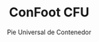 ---
title: "ConFoot CFU"
subtitle: "Pie Universal de Contenedor"
mainImage: "/images/products/confoot-cfu-main.jpg"
gallery:
  - "/images/products/confoot-cfu-1.jpg"
  - "/images/products/confoot-cfu-2.jpg"
  - "/images/products/confoot-cfu-3.jpg"
shortDescription: "ConFoot CFU es un pie universal para contenedores, diseñado para un manejo versátil en diversos entornos."
technicalDescription: "El ConFoot CFU está fabricado en acero de alta calidad y cuenta con nuestro mecanismo de bloqueo patentado para una fijación segura a las esquinas de los contenedores."
videoID: "HDhFIRA-oZU"
specifications:
  - name: "Peso"
    value: "24 kg"
  - name: "Capacidad de carga"
    value: "34 toneladas"
  - name: "Dimensiones"
    value: "45 × 30 × 25 cm"
  - name: "Material"
    value: "Acero de alta calidad"
price: "€1,250"
pricingNotes: "Descuentos por volumen disponibles. Contáctenos para cotizaciones personalizadas."
buyLink: "/contact"
howToUse: |
  1. Posicione el CFU debajo de la esquina del contenedor
  2. Active el mecanismo de bloqueo
  3. Verifique la fijación segura
  4. Repita para todas las esquinas necesarias
benefits:
  - title: "Compatibilidad Universal"
    description: "Funciona con todos los contenedores estándar sin importar el fabricante"
  - title: "Despliegue Rápido"
    description: "Puede ser instalado por un solo operario en menos de 5 minutos por unidad"
  - title: "Eficiencia en el Espacio"
    description: "Su diseño compacto permite almacenarlo en espacios reducidos cuando no se utiliza"
  - title: "Rentable"
    description: "Reduce la necesidad de equipos de elevación especializados, ahorrando costos operativos"
  - title: "Aplicaciones Versátiles"
    description: "Adecuado para diversas industrias, incluyendo logística, manufactura y construcción"
  - title: "Flujo de Trabajo Mejorado"
    description: "Optimiza los procesos de manejo de contenedores, mejorando la eficiencia operativa"
articleContent: |
  ## ¿Qué es ConFoot CFU?

  ConFoot CFU es una solución de pie universal para contenedores diseñada para proporcionar la máxima versatilidad y compatibilidad con diferentes tipos de contenedores. Este sistema innovador ofrece una manera confiable y eficiente de manejar contenedores sin la necesidad de maquinaria pesada o equipos especializados. El modelo CFU se destaca por su capacidad para trabajar con prácticamente cualquier contenedor estándar, siendo una opción ideal para empresas que manejan diversos tipos de contenedores.

  ## Cómo Funciona

  El ConFoot CFU se fija directamente a los herrajes de esquina del contenedor, proporcionando una base estable para la carga, descarga y almacenamiento temporal. Su diseño universal garantiza la compatibilidad con prácticamente todos los contenedores estándar, haciendo de esta solución una opción ideal para empresas que manejan diferentes tipos de contenedores. El mecanismo de fijación sencillo permite un despliegue y una remoción rápidos, reduciendo significativamente el tiempo y los recursos necesarios para las operaciones de manejo de contenedores.

  ## Cómo Funciona ConFoot CFU

  ### Mecanismo Principal

  El ConFoot CFU emplea un innovador sistema de fijación universal que se conecta de manera segura a los herrajes de esquina del contenedor, sin importar el fabricante. Esta versatilidad se logra gracias a un mecanismo de sujeción especialmente diseñado que se adapta a diferentes configuraciones de herrajes de esquina. Fabricado en acero de alta calidad, cada unidad ofrece una durabilidad excepcional, al mismo tiempo que resulta manejable para que un solo operario lo instale.

  El proceso de fijación es sencillo y requiere una capacitación mínima. Los operarios pueden posicionar el CFU debajo de la esquina del contenedor, activar el mecanismo de bloqueo y verificar la fijación segura antes de proceder. Esta simplicidad permite un despliegue rápido en diversos entornos operativos, desde puertos concurridos hasta sitios de construcción remotos.

  ### Beneficios del Mecanismo

  1. **Aplicación Universal**: El diseño adaptable del CFU funciona con contenedores de todos los principales fabricantes, eliminando problemas de compatibilidad.
  2. **Sencillez Operativa**: El sistema intuitivo de fijación se puede dominar rápidamente, reduciendo los requerimientos de capacitación y errores operativos.
  3. **Eficiencia en el Tiempo**: Las operaciones de manejo de contenedores se pueden completar en una fracción del tiempo comparado con métodos tradicionales que requieren maquinaria pesada.
  4. **Optimización de Recursos**: Al reducir la dependencia de equipos especializados, el CFU permite una asignación más eficiente de los recursos.

  El mecanismo del CFU representa un avance significativo en la tecnología de manejo de contenedores, ofreciendo una solución que combina versatilidad, simplicidad y eficiencia en un solo producto.

  ## Aplicaciones del ConFoot CFU

  ### Operaciones Logísticas Diversas
  ConFoot CFU destaca en operaciones logísticas donde se manejan diferentes tipos de contenedores de forma regular. Su compatibilidad universal lo hace particularmente valioso en centros de transporte multimodal, donde convergen contenedores de varios fabricantes y líneas navieras. La capacidad del sistema para trabajar con diferentes tipos de contenedores elimina la necesidad de múltiples soluciones especializadas de manejo, simplificando las operaciones y reduciendo los costos de equipamiento.

  ### Centros de Distribución a Pequeña Escala
  Para centros de distribución más pequeños que no pueden justificar el gasto de equipos fijos de manejo de contenedores, el ConFoot CFU ofrece una solución ideal. Su naturaleza portátil y facilidad de uso permiten a estas instalaciones gestionar eficientemente las entregas de contenedores sin invertir en infraestructura costosa. Esta accesibilidad abre nuevas posibilidades para las empresas que buscan expandir sus capacidades de distribución sin incurrir en altos gastos de capital.

  ### Instalaciones de Manufactura
  Las instalaciones de manufactura se benefician de la capacidad del CFU para crear diseños de producción flexibles. Al permitir posicionar los contenedores de manera precisa en el lugar requerido, el sistema facilita la gestión de inventario justo a tiempo y flujos de trabajo de producción eficientes. La posibilidad de reubicar rápidamente los contenedores también respalda procesos de manufactura ágiles, que requieren una reconfiguración frecuente del espacio de trabajo y la asignación de recursos.

  La adaptabilidad del ConFoot CFU lo convierte en una herramienta esencial para las operaciones modernas de logística y manufactura, proporcionando la flexibilidad necesaria para responder a las cambiantes demandas del mercado y requerimientos operativos.

  ### Ventajas y Limitaciones

  #### Ventajas

  ConFoot CFU ofrece ventajas significativas para las operaciones de manejo de contenedores. Su compatibilidad universal elimina la necesidad de múltiples sistemas especializados de manejo, reduciendo costos de equipamiento y simplificando la gestión de inventarios. La portabilidad del sistema permite su despliegue en diversos lugares, proporcionando una flexibilidad operativa que los equipos fijos no pueden igualar. Además, la sencilla operación del CFU reduce los requisitos de capacitación y permite una implementación rápida en nuevos entornos. Su construcción duradera garantiza una fiabilidad a largo plazo, mientras que el diseño compacto minimiza el espacio de almacenamiento cuando no se utiliza.

  #### Limitaciones

  A pesar de su versatilidad, el ConFoot CFU tiene algunas limitaciones a considerar. La naturaleza manual del sistema puede no ser adecuada para operaciones de alto volumen, donde soluciones automatizadas podrían resultar más eficientes. Aunque el CFU reduce significativamente la necesidad de maquinaria pesada, no la elimina completamente en todos los escenarios de manejo de contenedores. Además, superficies extremadamente irregulares pueden representar desafíos para un despliegue estable, requiriendo en algunos casos una preparación adicional del sitio. Estos factores deben evaluarse al considerar el CFU para entornos operativos específicos.

  ## Desarrollos Futuros

  ### Mejoras Planeadas
  ConFoot CFU continúa evolucionando con varias mejoras planeadas en el horizonte. Los esfuerzos de desarrollo se centran en reducir aún más el peso de cada unidad sin comprometer (o incluso mejorando) la capacidad de carga. Se están explorando innovaciones en ciencia de materiales para incorporar compuestos avanzados que ofrezcan superiores relaciones resistencia-peso. Además, se están diseñando mejoras ergonómicas para simplificar aún más el proceso de fijación y reducir la fatiga del operario durante un uso prolongado.

  ### Capacidades de Integración
  Las futuras versiones del ConFoot CFU contarán con capacidades de integración mejoradas con los sistemas de gestión de almacenes y plataformas de seguimiento logístico. Se están desarrollando sensores digitales que monitoreen la distribución de carga y la estabilidad en tiempo real, proporcionando datos valiosos para optimizar la seguridad y eficiencia. Estas características inteligentes permitirán que el CFU forme parte del ecosistema logístico conectado, apoyando la toma de decisiones basada en datos y programas de mantenimiento predictivo.

  Estos desarrollos en curso aseguran que el ConFoot CFU continuará satisfaciendo las necesidades cambiantes de las industrias de logística y manufactura, manteniéndose en una posición de liderazgo como solución versátil para el manejo de contenedores.
---